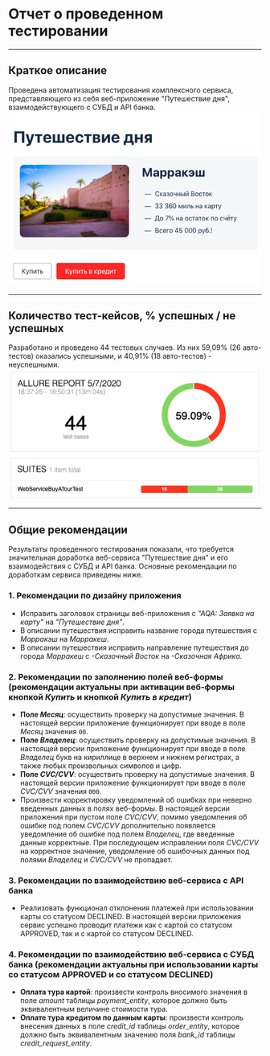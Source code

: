 # Отчет о проведенном тестировании
***        
## **Краткое описание**         
Проведена автоматизация тестирования комплексного сервиса,
представляющего из себя веб-приложение "Путешествие дня", взаимодействующего
с СУБД и API банка.        
![](../docs/pictures/SUT.png)       
***         
## **Количество тест-кейсов, % успешных / не успешных**        
Разработано и проведено 44 тестовых случаев.
Из них 59,09% (26 авто-тестов) оказались успешными, и 40,91% (18 авто-тестов) - неуспешными.     
![](../docs/pictures/AllureReport.png)   
***            
## **Общие рекомендации**        
Результаты проведенного тестирования показали, что требуется значительная доработка 
веб-сервиса "Путешествие дня" и его взаимодействия с СУБД и API банка. Основные рекомендации по доработкам сервиса
приведены ниже.
### 1. Рекомендации по дизайну приложения
* Исправить заголовок страницы веб-приложения c _"AQA: Заявка на карту"_ на _"Путешествие дня"_.    
* В описании путешествия исправить название города путешествия с _Марракэш_ на _Марракеш_.   
* В описании путешествия исправить направление путешествия до города _Марракеш_ с _-Сказочный Восток_ на _-Сказочная Африка_.
### 2. Рекомендации по заполнению полей веб-формы (рекомендации актуальны при активации веб-формы кнопкой _Купить_ и кнопкой _Купить в кредит_)  
* **Поле _Месяц_**: осуществить проверку на допустимые значения. В настоящей версии приложение функционирует при вводе в
поле _Месяц_ значения `00`.   
* **Поле _Владелец_**: осуществить проверку на допустимые значения. В настоящей версии
 приложение функционирует при вводе в поле _Владелец_ букв на кириллице в верхнем и нижнем регистрах, а также любых 
 произвольных символов и цифр.  
* **Поле _CVC/CVV_**: осуществить проверку на допустимые значения. В настоящей версии приложение функционирует при вводе в поле
 _CVC/CVV_ значения `000`.   
* Произвести корректировку уведомлений об ошибках при неверно введенных данных в полях веб-формы. В настоящей версии приложения
 при пустом поле _CVC/CVV_, помимо уведомления об ошибке под полем _CVC/CVV_ дополнительно появляется уведомление об ошибке под
 полем _Владелец_, где введенные данные корректные. При последующем исправлении поля _CVC/CVV_ на корректное значение, уведомление
 об ошибочных данных под полями _Владелец_ и _CVC/CVV_ не пропадает.
### 3. Рекомендации по взаимодействию веб-сервиса с API банка
* Реализовать функционал отклонения платежей при использовании карты со статусом DECLINED. В настоящей версии приложения сервис
 успешно проводит платежи как с картой со статусом APPROVED, так и с картой со статусом DECLINED.  
### 4. Рекомендации по взаимодействию веб-сервиса с СУБД банка (рекомендации актуальны при использовании карты со статусом APPROVED и со статусом DECLINED)   
* **Оплата тура картой**: произвести контроль вносимого значения в поле _amount_ таблицы _payment_entity_, которое должно быть
эквивалентным величине стоимости тура.    
* **Оплате тура кредитом по данным карты**: произвести контроль внесения данных в поле _credit_id_ таблицы _order_entity_, которое 
должно быть эквивалентным значению поля _bank_id_ таблицы _credit_request_entity_.   


